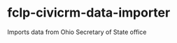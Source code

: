 fclp-civicrm-data-importer
==========================

Imports data from Ohio Secretary of State office
